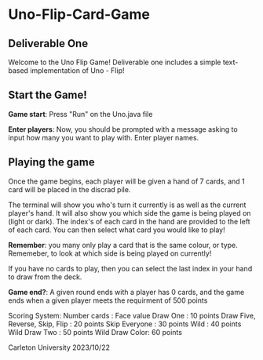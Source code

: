 # Uno-Flip-Card-Game

## Deliverable One 

Welcome to the Uno Flip Game! Deliverable one includes a simple text-based
implementation of Uno - Flip!

## Start the Game!

__Game start__: 
Press "Run" on the Uno.java file

__Enter players__: 
Now, you should be prompted with a message asking to input how many you want to play with.
Enter player names. 


## Playing the game

Once the game begins, each player will be given a hand of 7 cards, and 1 card will be placed in the
discrad pile. 

The terminal will show you who's turn it currently is as well as the current player's hand. It will also
show you which side the game is being played on (light or dark).
The index's of each card in the hand are provided to the left of each card. You can then select
what card you would like to play! 

__Remember__: 
you many only play a card that is the same colour, or type. Rememeber, to look at which side is being played
on currently!

If you have no cards to play, then you can select the last index in your hand to draw from 
the deck. 

__Game end?__:
A given round ends with a player has 0 cards, and the game ends when a given player meets the 
requirment of 500 points

Scoring System:
Number cards : Face value
Draw One : 10 points
Draw Five, Reverse, Skip, Flip : 20 points
Skip Everyone : 30 points
Wild : 40 points
Wild Draw Two : 50 points
Wild Draw Color: 60 points


Carleton University 2023/10/22






